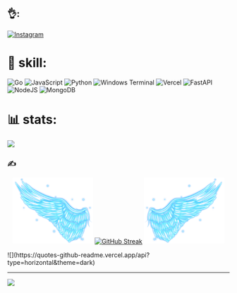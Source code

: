 
## 👌:
[![Instagram](https://img.shields.io/badge/Instagram-%23E4405F.svg?logo=Instagram&logoColor=white)](https://instagram.com/antilagvip) 

# 🦴 skill:
![Go](https://img.shields.io/badge/go-%2300ADD8.svg?style=for-the-badge&logo=go&logoColor=white) ![JavaScript](https://img.shields.io/badge/javascript-%23323330.svg?style=for-the-badge&logo=javascript&logoColor=%23F7DF1E) ![Python](https://img.shields.io/badge/python-3670A0?style=for-the-badge&logo=python&logoColor=ffdd54) ![Windows Terminal](https://img.shields.io/badge/Windows%20Terminal-%234D4D4D.svg?style=for-the-badge&logo=windows-terminal&logoColor=white) ![Vercel](https://img.shields.io/badge/vercel-%23000000.svg?style=for-the-badge&logo=vercel&logoColor=white) ![FastAPI](https://img.shields.io/badge/FastAPI-005571?style=for-the-badge&logo=fastapi) ![NodeJS](https://img.shields.io/badge/node.js-6DA55F?style=for-the-badge&logo=node.js&logoColor=white) ![MongoDB](https://img.shields.io/badge/MongoDB-%234ea94b.svg?style=for-the-badge&logo=mongodb&logoColor=white)
# 📊 stats:
![](https://github-readme-stats.vercel.app/api/top-langs/?username=antilagg&theme=dark&hide_border=false&include_all_commits=true&count_private=true&layout=compact)

### ✍️
<p align="center">
  <a>
    <img heigth="160" width="182" src="https://github.com/CagatayAkkas/CagatayAkkas/blob/main/img/Bird%20Wing%20Left.png">
      <a href="[https://github.com](https://quotes-github-readme.vercel.app/api?type=horizontal&theme=dark)"><img src="[https://github-readme-streak-stats.herokuapp.com?user=emirhannyvz&theme=material-palenight&hide_border=false](https://quotes-github-readme.vercel.app/api?type=horizontal&theme=dark)" alt="GitHub Streak" width="55%"  /></a>
    <img heigth="160" width="182" src="https://github.com/CagatayAkkas/CagatayAkkas/blob/main/img/Bird%20Wing%20Right.png">
  </a>
</p>
![](https://quotes-github-readme.vercel.app/api?type=horizontal&theme=dark)

---
[![](https://visitcount.itsvg.in/api?id=antilagg&icon=7&color=5)](https://visitcount.itsvg.in)

<!-- Proudly created with GPRM ( https://gprm.itsvg.in ) -->
